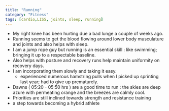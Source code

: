 ```yaml
---
title: "Running"
category: "Fitness"
tags: [cardio,LISS, joints, sleep, running]
---
```


 - My right knee has been hurting due a bad lunge a couple of weeks ago.
 - Running seems to get the blood flowing around lower body musculature and joints and also helps with sleep.
 - I am a jump rope guy but running is an essential skill : like swimming; bringing it up to a respectable baseline.
 - Also helps with posture and recovery runs help maintain uniformity on recovery days.
 - I am incorporating them slowly and taking it easy.
    - experienced numerous hamstring pulls when I picked up sprinting last year; had to give up prematurely.
 - Dawns ( 05:20 - 05:50 hrs ) are a good time to run : the skies are deep azure with permeating orange and the breezes are calmly cool.
 - Priorities are still inclined towards strength and resistance training
 - a step towards becoming a hybrid athlete
